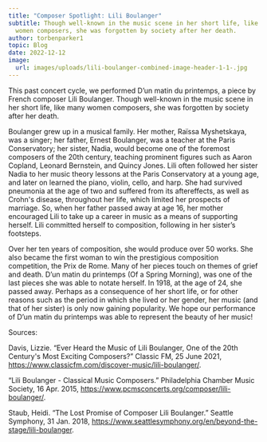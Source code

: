 ```yaml
---
title: "Composer Spotlight: Lili Boulanger"
subtitle: Though well-known in the music scene in her short life, like many
  women composers, she was forgotten by society after her death.
author: torbenparker1
topic: Blog
date: 2022-12-12
image:
  url: images/uploads/lili-boulanger-combined-image-header-1-1-.jpg
---
```

This past concert cycle, we performed D’un matin du printemps, a piece by French composer Lili Boulanger. Though well-known in the music scene in her short life, like many women composers, she was forgotten by society after her death.

Boulanger grew up in a musical family. Her mother, Raïssa Myshetskaya, was a singer; her father, Ernest Boulanger, was a teacher at the Paris Conservatory; her sister, Nadia, would become one of the foremost composers of the 20th century, teaching prominent figures such as Aaron Copland, Leonard Bernstein, and Quincy Jones. Lili often followed her sister Nadia to her music theory lessons at the Paris Conservatory at a young age, and later on learned the piano, violin, cello, and harp. She had survived pneumonia at the age of two and suffered from its aftereffects, as well as Crohn's disease, throughout her life, which limited her prospects of marriage. So, when her father passed away at age 16, her mother encouraged Lili to take up a career in music as a means of supporting herself. Lili committed herself to composition, following in her sister’s footsteps.

Over her ten years of composition, she would produce over 50 works. She also became the first woman to win the prestigious composition competition, the Prix de Rome. Many of her pieces touch on themes of grief and death. D’un matin du printemps (Of a Spring Morning), was one of the last pieces she was able to notate herself. In 1918, at the age of 24, she passed away. Perhaps as a consequence of her short life, or for other reasons such as the period in which she lived or her gender, her music (and that of her sister) is only now gaining popularity. We hope our performance of D’un matin du printemps was able to represent the beauty of her music!

Sources:

Davis, Lizzie. “Ever Heard the Music of Lili Boulanger, One of the 20th Century's Most Exciting Composers?” Classic FM, 25 June 2021, https://www.classicfm.com/discover-music/lili-boulanger/.

“Lili Boulanger - Classical Music Composers.” Philadelphia Chamber Music Society, 16 Apr. 2015, https://www.pcmsconcerts.org/composer/lili-boulanger/.

Staub, Heidi. “The Lost Promise of Composer Lili Boulanger.” Seattle Symphony, 31 Jan. 2018, https://www.seattlesymphony.org/en/beyond-the-stage/lili-boulanger.